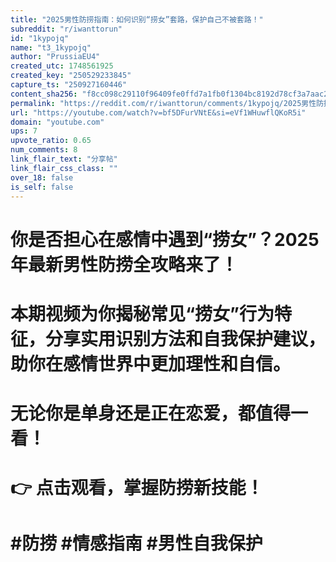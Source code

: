 ```yaml
---
title: "2025男性防捞指南：如何识别“捞女”套路，保护自己不被套路！"
subreddit: "r/iwanttorun"
id: "1kypojq"
name: "t3_1kypojq"
author: "PrussiaEU4"
created_utc: 1748561925
created_key: "250529233845"
capture_ts: "250927160446"
content_sha256: "f8cc098c29110f96409fe0ffd7a1fb0f1304bc8192d78cf3a7aac2475c9e9f7a"
permalink: "https://reddit.com/r/iwanttorun/comments/1kypojq/2025男性防捞指南如何识别捞女套路保护自己不被套路/"
url: "https://youtube.com/watch?v=bf5DFurVNtE&si=eVf1WHuwflQKoR5i"
domain: "youtube.com"
ups: 7
upvote_ratio: 0.65
num_comments: 8
link_flair_text: "分享帖"
link_flair_css_class: ""
over_18: false
is_self: false
---
```


# 你是否担心在感情中遇到“捞女”？2025年最新男性防捞全攻略来了！

# 本期视频为你揭秘常见“捞女”行为特征，分享实用识别方法和自我保护建议，助你在感情世界中更加理性和自信。

# 无论你是单身还是正在恋爱，都值得一看！

# 👉 点击观看，掌握防捞新技能！

# \#防捞 \#情感指南 \#男性自我保护
